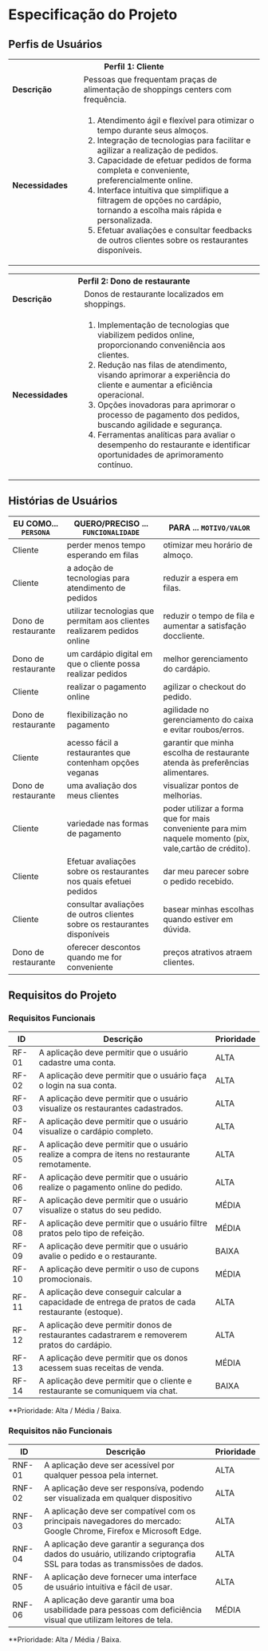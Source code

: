 # Especificação do Projeto

## Perfis de Usuários

<Table>
<tbody>
<tr>
<th colspan= "2" >Perfil 1: Cliente </th>
</th>
<tr>
<td width="150px"><b>Descrição</b></td>
<td width="600px">
Pessoas que frequentam praças de alimentação de shoppings centers com frequência.
</td>
</tr>
<tr>
<td><b>Necessidades</b></td>
<td>
 
1. Atendimento ágil e flexível para otimizar o tempo durante seus almoços. 
2. Integração de tecnologias para facilitar e agilizar a realização de pedidos.
3. Capacidade de efetuar pedidos de forma completa e conveniente, preferencialmente online. 
4. Interface intuitiva que simplifique a filtragem de opções no cardápio, tornando a escolha mais rápida e personalizada.
5. Efetuar avaliações e consultar feedbacks de outros clientes sobre os restaurantes disponíveis.

</td>
</tr>
</tbody>
</table>

<table>
<tbody>
<tr>
<th colspan="2">Perfil 2: Dono de restaurante </th>
</tr>
<tr>
<td width="150px"><b>Descrição</b></td>
<td width="600px">
Donos de restaurante localizados em shoppings.
</td>
</tr>
<tr>
<td><b>Necessidades</b></td>
<td>
 
1. Implementação de tecnologias que viabilizem pedidos online, proporcionando conveniência aos clientes.
2. Redução nas filas de atendimento, visando aprimorar a experiência do cliente e aumentar a eficiência operacional. 
3. Opções inovadoras para aprimorar o processo de pagamento dos pedidos, buscando agilidade e segurança.
4. Ferramentas analíticas para avaliar o desempenho do restaurante e identificar oportunidades de aprimoramento contínuo.

</td>
</tr>
</tbody>
</table>


## Histórias de Usuários

|EU COMO... `PERSONA`| QUERO/PRECISO ... `FUNCIONALIDADE`                                             |PARA ... `MOTIVO/VALOR`                 |
|--------------------|--------------------------------------------------------------------------------|----------------------------------------|
|Cliente | perder menos tempo esperando em filas  | otimizar meu horário de almoço. |
|Cliente | a adoção de tecnologias para atendimento de pedidos  | reduzir a espera em filas.  |
|Dono de restaurante |utilizar tecnologias que permitam aos clientes realizarem pedidos online  | reduzir o tempo de fila e aumentar a satisfação doccliente.  |
|Dono de restaurante |um cardápio digital em que o cliente possa realizar pedidos   | melhor gerenciamento do cardápio. |
|Cliente | realizar o pagamento online  | agilizar o checkout do pedido. |
|Dono de restaurante |flexibilização no pagamento |agilidade no gerenciamento do caixa e evitar roubos/erros. |
|Cliente |acesso fácil a restaurantes que contenham opções veganas | garantir que minha escolha de restaurante atenda às preferências alimentares.|
|Dono de restaurante | uma avaliação dos meus clientes | visualizar pontos de melhorias. |
|Cliente | variedade nas formas de pagamento  | poder utilizar a forma que for mais conveniente para mim naquele momento (pix, vale,cartão de crédito). |
|Cliente | Efetuar avaliações sobre os restaurantes nos quais efetuei pedidos  | dar meu parecer sobre o pedido recebido.  |
|Cliente | consultar avaliações de outros clientes sobre os restaurantes disponíveis  | basear minhas escolhas quando estiver em dúvida. |
|Dono de restaurante | oferecer descontos quando me for conveniente  | preços atrativos atraem clientes.  |

## Requisitos do Projeto

### Requisitos Funcionais
| ID    | Descrição                                                                                            | Prioridade |
| ----- | ---------------------------------------------------------------------------------------------------- | ---------- |
| RF-01 | A aplicação deve permitir que o usuário cadastre uma conta.                                          | ALTA       |
| RF-02 | A aplicação deve permitir que o usuário faça o login na sua conta.                                   | ALTA       |
| RF-03 | A aplicação deve permitir que o usuário visualize os restaurantes cadastrados.                       | ALTA       |
| RF-04 | A aplicação deve permitir que o usuário visualize o cardápio completo.                               | ALTA       |
| RF-05 | A aplicação deve permitir que o usuário realize a compra de itens no restaurante remotamente.        | ALTA       |
| RF-06 | A aplicação deve permitir que o usuário realize o pagamento online do pedido.                        | ALTA       |
| RF-07 | A aplicação deve permitir que o usuário visualize o status do seu pedido.                            | MÉDIA      |
| RF-08 | A aplicação deve permitir que o usuário filtre pratos pelo tipo de refeição.                         | MÉDIA      |
| RF-09 | A aplicação deve permitir que o usuário avalie o pedido e o restaurante.                             | BAIXA      |
| RF-10 | A aplicação deve permitir o uso de cupons promocionais.                                              | MÉDIA      |
| RF-11 | A aplicação deve conseguir calcular a capacidade de entrega de pratos de cada restaurante (estoque). | ALTA       |
| RF-12 | A aplicação deve permitir donos de restaurantes cadastrarem e removerem pratos do cardápio.          | ALTA       |
| RF-13 | A aplicação deve permitir que os donos acessem suas receitas de venda.                               | MÉDIA      |
| RF-14 | A aplicação deve permitir que o cliente e restaurante se comuniquem via chat.                        | BAIXA      |

**Prioridade: Alta / Média / Baixa.

### Requisitos não Funcionais

| ID     | Descrição                                                                                                                    | Prioridade |
| ------ | ---------------------------------------------------------------------------------------------------------------------------- | ---------- |
| RNF-01 | A aplicação deve ser acessível por qualquer pessoa pela internet.                                                            | ALTA       |
| RNF-02 | A aplicação deve ser responsíva, podendo ser visualizada em qualquer dispositivo                                             | ALTA       |
| RNF-03 | A aplicação deve ser compatível com os principais navegadores do mercado: Google Chrome, Firefox e Microsoft Edge.           | ALTA       |
| RNF-04 | A aplicação deve garantir a segurança dos dados do usuário, utilizando criptografia SSL para todas as transmissões de dados. | ALTA       |
| RNF-05 | A aplicação deve fornecer uma interface de usuário intuitiva e fácil de usar.                                                | ALTA       |
| RNF-06 | A aplicação deve garantir uma boa usabilidade para pessoas com deficiência visual que utilizam leitores de tela.             | MÉDIA      |

**Prioridade: Alta / Média / Baixa.

